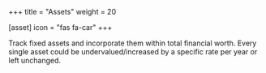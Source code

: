 +++
title = "Assets"
weight = 20

[asset]
  icon = "fas fa-car"
+++

Track fixed assets and incorporate them within total financial worth. Every single asset could be undervalued/increased by a specific rate per year or left unchanged. 
